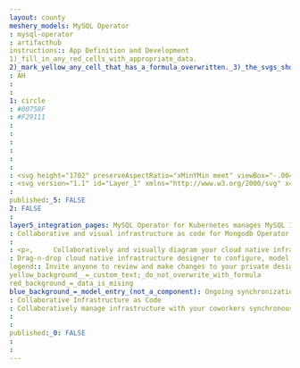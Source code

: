 ```yaml
---
layout: county 
meshery_models: MySQL Operator
: mysql-operator
: artifacthub
instructions:: App Definition and Development
1)_fill_in_any_red_cells_with_appropriate_data.
2)_mark_yellow_any_cell_that_has_a_formula_overwritten._3)_the_svgs_shouldn't_have_xml_header_they_are_added_programmatically_through_workflows: Database
: AH
: 
: 
1: circle
: #00758F
: #F29111
: 
: 
: 
: 
: 
: 
: <svg height="1702" preserveAspectRatio="xMinYMin meet" viewBox="-.004 -5.603 388.133 269.897" width="2500" xmlns="http://www.w3.org/2000/svg"><path d="m93.312 240.773h-14.975c-.527-25.345-1.987-49.177-4.373-71.501h-.132l-22.8 71.501h-11.404l-22.663-71.501h-.134c-1.681 21.44-2.74 45.272-3.18 71.501h-13.655c.882-31.899 3.09-61.802 6.625-89.715h18.561l21.606 65.92h.132l21.739-65.92h17.76c3.889 32.691 6.185 62.603 6.89 89.715m64.965-66.19c-6.099 33.177-14.143 57.287-24.127 72.328-7.78 11.589-16.302 17.383-25.582 17.383-2.474 0-5.525-.747-9.145-2.231v-7.998c1.769.26 3.844.398 6.23.398 4.33 0 7.819-1.2 10.473-3.594 3.18-2.918 4.77-6.198 4.77-9.832 0-2.482-1.24-7.576-3.711-15.281l-16.436-51.173h14.712l11.796 38.272c2.65 8.69 3.756 14.756 3.313 18.214 6.452-17.278 10.959-36.108 13.523-56.486h14.183" fill="#00758f"/><g fill="#f29111"><path d="m223.875 215.906c0 7.608-2.788 13.854-8.346 18.741-5.562 4.866-13.035 7.305-22.392 7.305-8.752 0-17.234-2.807-25.45-8.377l3.843-7.706c7.07 3.544 13.47 5.313 19.214 5.313 5.389 0 9.607-1.202 12.658-3.578 3.045-2.393 4.87-5.73 4.87-9.963 0-5.327-3.706-9.88-10.504-13.7-6.276-3.454-18.818-10.663-18.818-10.663-6.796-4.97-10.203-10.304-10.203-19.091 0-7.268 2.54-13.142 7.616-17.611 5.086-4.479 11.648-6.718 19.684-6.718 8.307 0 15.86 2.223 22.663 6.652l-3.456 7.7c-5.82-2.475-11.56-3.717-17.22-3.717-4.592 0-8.13 1.105-10.598 3.33-2.48 2.204-4.014 5.041-4.014 8.499 0 5.313 3.786 9.922 10.775 13.816 6.355 3.455 19.205 10.804 19.205 10.804 6.99 4.961 10.473 10.251 10.473 18.964"/><path d="m250.647 222.826c-3.625-5.848-5.44-15.233-5.44-28.173 0-22.59 6.85-33.893 20.546-33.893 7.16 0 12.416 2.704 15.777 8.105 3.62 5.85 5.435 15.154 5.435 27.913 0 22.771-6.851 34.162-20.546 34.162-7.159 0-12.416-2.701-15.772-8.113m53.284 20.11-16.446-8.132c1.464-1.204 2.855-2.503 4.114-4.007 6.983-8.23 10.477-20.413 10.477-36.542 0-29.68-11.62-44.529-34.86-44.529-11.4 0-20.284 3.764-26.645 11.302-6.985 8.24-10.473 20.378-10.473 36.415 0 15.77 3.09 27.339 9.276 34.688 5.636 6.642 14.16 9.968 25.57 9.968 4.258 0 8.164-.526 11.714-1.577l21.418 12.497 5.84-10.084" fill-rule="evenodd"/><path d="m357.618 240.773h-42.546v-89.715h14.317v78.679h28.229zm10.21-.009h2.372v-9.128h3.104v-1.864h-8.701v1.864h3.225zm18.051 0h2.236v-10.992h-3.363l-2.737 7.492-2.98-7.492h-3.24v10.992h2.115v-8.366h.12l3.121 8.366h1.612l3.116-8.366z"/></g><g fill="#00758f" fill-rule="evenodd"><path d="m375.589 121.008c-8.653-.217-15.354.648-20.974 3.035-1.622.65-4.213.65-4.435 2.71.87.865.975 2.273 1.737 3.47 1.294 2.169 3.56 5.09 5.618 6.612 2.27 1.736 4.541 3.464 6.922 4.98 4.214 2.614 8.972 4.125 13.075 6.727 2.386 1.516 4.756 3.465 7.142 5.096 1.185.866 1.935 2.278 3.455 2.814v-.328c-.762-.973-.974-2.382-1.727-3.472-1.08-1.076-2.163-2.058-3.246-3.137-3.137-4.227-7.034-7.909-11.24-10.944-3.462-2.391-11.034-5.644-12.434-9.643l-.22-.221c2.38-.22 5.195-1.089 7.464-1.746 3.67-.973 7.022-.753 10.806-1.726 1.732-.437 3.462-.982 5.2-1.515v-.983c-1.957-1.946-3.357-4.552-5.41-6.393-5.51-4.768-11.571-9.426-17.84-13.334-3.356-2.168-7.68-3.57-11.25-5.418-1.29-.652-3.45-.973-4.21-2.063-1.947-2.384-3.033-5.523-4.435-8.346-3.132-5.955-6.165-12.565-8.863-18.862-1.945-4.225-3.135-8.45-5.514-12.354-11.14-18.432-23.244-29.59-41.84-40.54-4-2.28-8.756-3.255-13.833-4.447-2.707-.114-5.408-.325-8.11-.431-1.733-.762-3.465-2.823-4.976-3.799-6.165-3.9-22.05-12.353-26.594-1.19-2.92 7.05 4.325 13.984 6.812 17.563 1.837 2.49 4.218 5.313 5.51 8.127.757 1.843.974 3.798 1.734 5.746 1.728 4.769 3.347 10.082 5.622 14.528 1.185 2.277 2.481 4.665 3.994 6.715.873 1.2 2.382 1.734 2.707 3.692-1.508 2.165-1.626 5.417-2.49 8.129-3.89 12.25-2.379 27.424 3.137 36.42 1.726 2.71 5.84 8.673 11.353 6.391 4.865-1.947 3.784-8.126 5.188-13.543.324-1.31.107-2.17.753-3.035v.219c1.513 3.03 3.031 5.95 4.435 8.995 3.357 5.306 9.19 10.836 14.058 14.518 2.588 1.959 4.643 5.314 7.886 6.51v-.328h-.212c-.651-.973-1.622-1.41-2.488-2.165-1.945-1.952-4.102-4.338-5.622-6.505-4.539-6.068-8.544-12.792-12.104-19.729-1.735-3.368-3.245-7.05-4.652-10.408-.647-1.295-.647-3.252-1.73-3.9-1.626 2.381-3.999 4.444-5.186 7.362-2.056 4.666-2.27 10.41-3.033 16.375-.43.113-.212 0-.43.215-3.455-.866-4.645-4.443-5.945-7.468-3.243-7.706-3.788-20.063-.973-28.953.753-2.272 4.006-9.426 2.703-11.594-.654-2.068-2.813-3.25-4-4.882-1.403-2.06-2.925-4.656-3.888-6.937-2.597-6.068-3.902-12.792-6.704-18.86-1.298-2.823-3.573-5.75-5.405-8.347-2.058-2.927-4.326-4.986-5.95-8.451-.536-1.195-1.294-3.148-.432-4.444.212-.869.651-1.196 1.518-1.413 1.397-1.193 5.402.322 6.805.972 4.003 1.622 7.354 3.148 10.701 5.42 1.516 1.086 3.137 3.145 5.08 3.692h2.275c3.458.753 7.352.21 10.598 1.19 5.726 1.842 10.914 4.551 15.566 7.479 14.158 8.998 25.834 21.792 33.722 37.073 1.3 2.49 1.846 4.769 3.033 7.365 2.27 5.322 5.084 10.742 7.35 15.94 2.269 5.095 4.435 10.294 7.683 14.528 1.617 2.272 8.105 3.465 11.025 4.658 2.158.972 5.514 1.841 7.461 3.032 3.675 2.272 7.343 4.878 10.808 7.375 1.726 1.3 7.133 4.008 7.459 6.179"/><path d="m265.314 26.797a17.27 17.27 0 0 0 -4.432.545v.217h.21c.873 1.73 2.388 2.932 3.46 4.447.87 1.735 1.629 3.463 2.492 5.2.107-.107.21-.22.21-.22 1.525-1.08 2.28-2.812 2.28-5.418-.653-.764-.755-1.517-1.3-2.279-.647-1.081-2.053-1.623-2.92-2.492"/></g></svg>
: <svg version="1.1" id="Layer_1" xmlns="http://www.w3.org/2000/svg" x="0" y="0" viewBox="0 0 2500 1702" style="enable-background:new 0 0 2500 1702" xml:space="preserve"><style>.st0{fill:#fff}</style><path class="st0" d="M588.5 1553.7H494c-3.3-159.8-12.5-310.1-27.6-450.9h-.8l-143.8 450.9h-71.9L107 1102.8h-.8c-10.6 135.2-17.3 285.5-20.1 450.9H0c5.6-201.2 19.5-389.7 41.8-565.8h117L295 1403.6h.8L433 987.9h112c24.5 206.2 39 394.8 43.5 565.8m409.6-417.4c-38.5 209.2-89.2 361.3-152.1 456.1-49.1 73.1-102.8 109.6-161.3 109.6-15.6 0-34.8-4.7-57.7-14.1v-50.4c11.2 1.6 24.2 2.5 39.3 2.5 27.3 0 49.3-7.6 66-22.7 20.1-18.4 30.1-39.1 30.1-62 0-15.7-7.8-47.8-23.4-96.4l-103.6-322.7h92.8l74.4 241.3c16.7 54.8 23.7 93.1 20.9 114.9 40.7-109 69.1-227.7 85.3-356.2h89.3m413.7 260.7c0 48-17.6 87.4-52.6 118.2-35.1 30.7-82.2 46.1-141.2 46.1-55.2 0-108.7-17.7-160.5-52.8l24.2-48.6c44.6 22.3 84.9 33.5 121.2 33.5 34 0 60.6-7.6 79.8-22.6 19.2-15.1 30.7-36.1 30.7-62.8 0-33.6-23.4-62.3-66.2-86.4-39.6-21.8-118.7-67.2-118.7-67.2-42.9-31.3-64.3-65-64.3-120.4 0-45.8 16-82.9 48-111.1 32.1-28.2 73.5-42.4 124.1-42.4 52.4 0 100 14 142.9 41.9l-21.8 48.6c-36.7-15.6-72.9-23.4-108.6-23.4-29 0-51.3 7-66.8 21-15.6 13.9-25.3 31.8-25.3 53.6 0 33.5 23.9 62.6 67.9 87.1 40.1 21.8 121.1 68.1 121.1 68.1 44.1 31.3 66.1 64.6 66.1 119.6m168.8 43.6c-22.9-36.9-34.3-96.1-34.3-177.7 0-142.5 43.2-213.7 129.6-213.7 45.2 0 78.3 17.1 99.5 51.1 22.8 36.9 34.3 95.6 34.3 176 0 143.6-43.2 215.4-129.6 215.4-45.2.1-78.3-17-99.5-51.1m336 126.8-103.7-51.3c9.2-7.6 18-15.8 25.9-25.3 44-51.9 66.1-128.7 66.1-230.4 0-187.2-73.3-280.8-219.8-280.8-71.9 0-127.9 23.7-168 71.3-44 52-66 128.5-66 229.6 0 99.4 19.5 172.4 58.5 218.7 35.5 41.9 89.3 62.9 161.2 62.9 26.9 0 51.5-3.3 73.9-9.9l135.1 78.8 36.8-63.6m338.6-13.6h-268.3V987.9h90.3v496.2h178v69.6zm64.4-.1h15V1496h19.6v-11.8h-54.9v11.8h20.3v57.6zm113.8 0h14.1v-69.3h-21.2l-17.3 47.2-18.8-47.2h-20.4v69.3h13.3v-52.8h.8l19.7 52.8h10.2l19.6-52.8v52.8zm-64.9-755.2c-54.6-1.4-96.8 4.1-132.3 19.1-10.2 4.1-26.6 4.1-28 17.1 5.5 5.5 6.1 14.3 11 21.9 8.2 13.7 22.4 32.1 35.4 41.7 14.3 10.9 28.6 21.8 43.7 31.4 26.6 16.5 56.6 26 82.5 42.4 15 9.6 30 21.9 45 32.1 7.5 5.5 12.2 14.4 21.8 17.7v-2.1c-4.8-6.1-6.1-15-10.9-21.9-6.8-6.8-13.6-13-20.5-19.8-19.8-26.7-44.4-49.9-70.9-69-21.8-15.1-69.6-35.6-78.4-60.8l-1.4-1.4c15-1.4 32.8-6.9 47.1-11 23.1-6.1 44.3-4.7 68.1-10.9 10.9-2.8 21.8-6.2 32.8-9.6v-6.2c-12.3-12.3-21.2-28.7-34.1-40.3-34.7-30.1-73-59.4-112.5-84.1-21.2-13.7-48.4-22.5-70.9-34.2-8.1-4.1-21.8-6.1-26.5-13-12.3-15-19.1-34.8-28-52.6-19.8-37.6-38.9-79.2-55.9-118.9-12.3-26.6-19.8-53.3-34.8-77.9-70.2-116.1-146.5-186.4-263.8-255.5-25.2-14.4-55.2-20.5-87.2-28-17.1-.7-34.1-2-51.1-2.7-10.9-4.8-21.9-17.8-31.4-24-38.9-24.6-139-77.9-167.7-7.5-18.4 44.5 27.3 88.2 43 110.8 11.6 15.7 26.6 33.5 34.7 51.2 4.8 11.6 6.1 24 10.9 36.2 10.9 30.1 21.1 63.6 35.5 91.6 7.5 14.4 15.6 29.4 25.2 42.3 5.5 7.6 15 10.9 17.1 23.3-9.5 13.7-10.3 34.2-15.7 51.3-24.5 77.2-15 172.9 19.8 229.7 10.9 17.1 36.8 54.7 71.6 40.3 30.7-12.3 23.9-51.2 32.7-85.4 2-8.3.7-13.7 4.7-19.1v1.4c9.5 19.1 19.1 37.5 28 56.7 21.2 33.5 58 68.3 88.7 91.6 16.3 12.4 29.3 33.5 49.7 41.1v-2.1h-1.3c-4.1-6.1-10.2-8.9-15.7-13.7-12.3-12.3-25.9-27.4-35.5-41-28.6-38.3-53.9-80.7-76.3-124.4-10.9-21.2-20.5-44.5-29.3-65.6-4.1-8.2-4.1-20.5-10.9-24.6-10.3 15-25.2 28-32.7 46.4-13 29.4-14.3 65.6-19.1 103.3-2.7.7-1.3 0-2.7 1.4-21.8-5.5-29.3-28-37.5-47.1-20.5-48.6-23.9-126.5-6.1-182.6 4.7-14.3 25.3-59.4 17-73.1-4.1-13-17.7-20.5-25.2-30.8-8.8-13-18.4-29.4-24.5-43.7-16.4-38.3-24.6-80.7-42.3-118.9-8.2-17.8-22.5-36.3-34.1-52.6-13-18.5-27.3-31.4-37.5-53.3-3.4-7.5-8.2-19.9-2.7-28 1.3-5.5 4.1-7.5 9.6-8.9 8.8-7.5 34.1 2 42.9 6.1 25.2 10.2 46.4 19.9 67.5 34.2 9.6 6.8 19.8 19.8 32 23.3h14.3c21.8 4.7 46.4 1.3 66.8 7.5 36.1 11.6 68.8 28.7 98.2 47.2 89.3 56.7 162.9 137.4 212.7 233.8 8.2 15.7 11.6 30.1 19.1 46.4 14.3 33.6 32.1 67.7 46.3 100.5 14.3 32.1 28 64.9 48.4 91.6 10.2 14.3 51.1 21.9 69.5 29.4 13.6 6.1 34.8 11.6 47.1 19.1 23.2 14.3 46.3 30.8 68.2 46.5 10.7 7.9 44.8 25 46.8 38.7"/><path class="st0" d="M1673.1 204.3c-9.4-.1-18.8 1.1-27.9 3.4v1.4h1.3c5.5 10.9 15.1 18.5 21.8 28 5.5 10.9 10.3 21.8 15.7 32.8.7-.7 1.3-1.4 1.3-1.4 9.6-6.8 14.4-17.7 14.4-34.2-4.1-4.8-4.8-9.6-8.2-14.4-4-6.7-12.9-10.1-18.4-15.6"/></svg>
: 
published:_5: FALSE
2: FALSE
: 
layer5_integration_pages: MySQL Operator for Kubernetes manages MySQL InnoDB Cluster setups inside a Kubernetes Cluster. MySQL Operator for Kubernetes manages the full lifecycle with setup and maintenance including automating upgrades and backups. This documentation is a work in progress; expect future changes to both content and structure
: Collaborative and visual infrastructure as code for Mongodb Operator
: 
: <p>,     Collaboratively and visually diagram your cloud native infrastructure with GitOps-style pipeline integration. Design, test, and manage configuration your Kubernetes-based, containerized applications as a visual topology., </p>, <p>,     Looking for best practice cloud native design and deployment best practices? Choose from thousands of pre-built components in MeshMap. Choose from hundreds of ready-made design patterns by importing templates from Meshery Catalog or use our low code designer, MeshMap, to create and deploy your own cloud native infrastructure designs., </p>
: Drag-n-drop cloud native infrastructure designer to configure, model, and deploy your workloads.
legend:: Invite anyone to review and make changes to your private designs.
yellow_background__=_custom_text;_do_not_overwrite_with_formula
red_background_=_data_is_mising
blue_background_=_model_entry_(not_a_component): Ongoing synchronization of Kubernetes configuration and changes across any number of clusters.
: Collaborative Infrastructure as Code
: Collaboratively manage infrastructure with your coworkers synchronously sharing the same designs.
: 
: 
published:_0: FALSE
: 
: 
---
```

